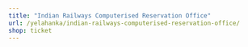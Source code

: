 ```yaml
---
title: "Indian Railways Computerised Reservation Office"
url: /yelahanka/indian-railways-computerised-reservation-office/
shop: ticket
---
```

